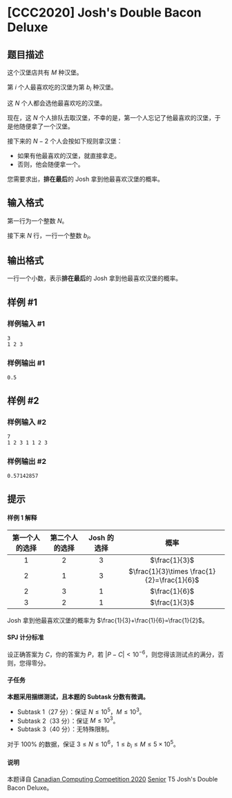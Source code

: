 # [CCC2020] Josh's Double Bacon Deluxe

## 题目描述

这个汉堡店共有 $M$ 种汉堡。

第 $i$ 个人最喜欢吃的汉堡为第 $b_i$ 种汉堡。

这 $N$ 个人都会选他最喜欢吃的汉堡。

现在，这 $N$ 个人排队去取汉堡，不幸的是，第一个人忘记了他最喜欢的汉堡，于是他随便拿了一个汉堡。

接下来的 $N-2$ 个人会按如下规则拿汉堡：
- 如果有他最喜欢的汉堡，就直接拿走。
- 否则，他会随便拿一个。

您需要求出，**排在最后**的 Josh 拿到他最喜欢汉堡的概率。

## 输入格式

第一行为一个整数 $N$。

接下来 $N$ 行，一行一个整数 $b_i$。

## 输出格式

一行一个小数，表示**排在最后**的 Josh 拿到他最喜欢汉堡的概率。

## 样例 #1

### 样例输入 #1
```
3
1 2 3
```

### 样例输出 #1

```
0.5
```

## 样例 #2

### 样例输入 #2
```
7
1 2 3 1 1 2 3
```

### 样例输出 #2

```
0.57142857
```

## 提示

#### 样例 1 解释
| 第一个人的选择 | 第二个人的选择 | Josh 的选择 | 概率 |
| :----------: | :----------: | :----------: | :----------: |
| $1$ | $2$ | $3$ | $\frac{1}{3}$ |
| $2$ | $1$ | $3$ | $\frac{1}{3}\times \frac{1}{2}=\frac{1}{6}$ |
| $2$ | $3$ | $1$ | $\frac{1}{6}$ |
| $3$ | $2$ | $1$ | $\frac{1}{3}$ |

Josh 拿到他最喜欢汉堡的概率为 $\frac{1}{3}+\frac{1}{6}=\frac{1}{2}$。

#### SPJ 计分标准
设正确答案为 $C$，你的答案为 $P$，若 $\lvert P-C\rvert <10^{-6}$，则您得该测试点的满分，否则，您得零分。

#### 子任务
**本题采用捆绑测试，且本题的 Subtask 分数有微调。**
- Subtask 1（$27$ 分）：保证 $N\le 10^5$，$M\le 10^3$。
- Subtask 2（$33$ 分）：保证 $M\le 10^3$。
- Subtask 3（$40$ 分）：无特殊限制。

对于 $100\%$ 的数据，保证 $3\le N\le 10^6$，$1\le b_i\le M\le 5\times 10^5$。

#### 说明
本题译自 [Canadian Computing Competition 2020](https://cemc.math.uwaterloo.ca/contests/computing/2020/) [Senior](https://cemc.math.uwaterloo.ca/contests/computing/2020/ccc/seniorEF.pdf) T5 Josh's Double Bacon Deluxe。
